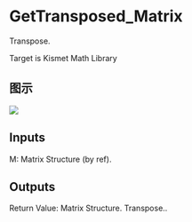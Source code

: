 # GetTransposed_Matrix

Transpose.

Target is Kismet Math Library

## 图示

![]($-20221218-19521934.png)

## Inputs

M: Matrix Structure (by ref).  

## Outputs

Return Value: Matrix Structure. Transpose..

